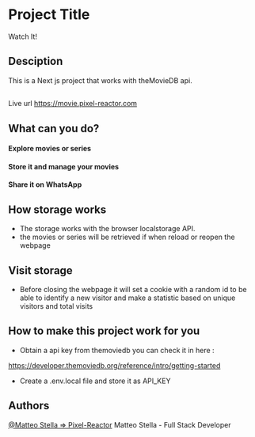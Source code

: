 # Project Title

Watch It!

## Desciption

This is a Next js project that works with theMovieDB api.

## 
Live url 
https://movie.pixel-reactor.com


## What can you do?

####  Explore movies or series

#### Store it and manage your movies

#### Share it on WhatsApp 

## How storage works

- The storage works with the browser localstorage API.
- the movies or series will be retrieved if when reload or reopen the webpage

## Visit storage

- Before closing the webpage it will set a cookie with a random id to be able to identify a new visitor and make a statistic based on unique visitors and total visits

## How to make this project work for you

- Obtain a api key from themoviedb you can check it in here : 

https://developer.themoviedb.org/reference/intro/getting-started

- Create a .env.local file and store it as API_KEY 







## Authors

[@Matteo Stella => Pixel-Reactor](https://www.github.com/pixel-reactor)
Matteo Stella - Full Stack Developer
